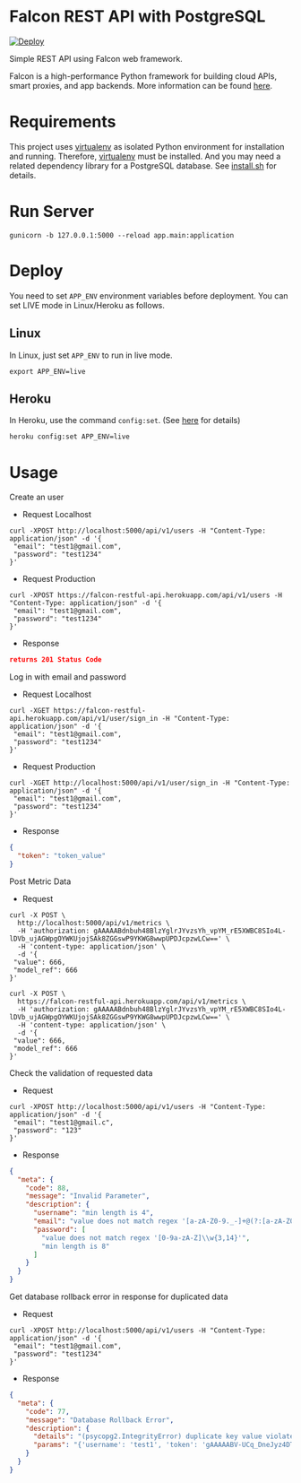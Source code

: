 # Falcon REST API with PostgreSQL

[![Deploy](https://www.herokucdn.com/deploy/button.svg)](https://heroku.com/deploy?template=https://github.com/ziwon/falcon-rest-api)

Simple REST API using Falcon web framework.

Falcon is a high-performance Python framework for building cloud APIs, smart proxies, and app backends. More information can be found [here](https://github.com/falconry/falcon/).

# Requirements

This project uses [virtualenv](https://virtualenv.pypa.io/en/stable/) as isolated Python environment for installation and running. Therefore, [virtualenv](https://virtualenv.pypa.io/en/stable/) must be installed. And you may need a related dependency library for a PostgreSQL database. See [install.sh](https://github.com/ziwon/falcon-rest-api/blob/master/install.sh) for details.

# Run Server

`gunicorn -b 127.0.0.1:5000 --reload app.main:application`

# Deploy

You need to set `APP_ENV` environment variables before deployment. You can set LIVE mode in Linux/Heroku as follows.

## Linux

In Linux, just set `APP_ENV` to run in live mode.

```shell
export APP_ENV=live
```

## Heroku

In Heroku, use the command `config:set`. (See [here](https://devcenter.heroku.com/articles/config-vars) for details)

```shell
heroku config:set APP_ENV=live
```

# Usage

Create an user

- Request Localhost

```shell
curl -XPOST http://localhost:5000/api/v1/users -H "Content-Type: application/json" -d '{
 "email": "test1@gmail.com",
 "password": "test1234"
}'
```

- Request Production

```shell
curl -XPOST https://falcon-restful-api.herokuapp.com/api/v1/users -H "Content-Type: application/json" -d '{
 "email": "test1@gmail.com",
 "password": "test1234"
}'
```

- Response

```json
returns 201 Status Code
```

Log in with email and password

- Request Localhost

```shell
curl -XGET https://falcon-restful-api.herokuapp.com/api/v1/user/sign_in -H "Content-Type: application/json" -d '{
 "email": "test1@gmail.com",
 "password": "test1234"
}'
```

- Request Production

```shell
curl -XGET http://localhost:5000/api/v1/user/sign_in -H "Content-Type: application/json" -d '{
 "email": "test1@gmail.com",
 "password": "test1234"
}'
```

- Response

```json
{
  "token": "token_value"
}
```

Post Metric Data

- Request

```shell
curl -X POST \
  http://localhost:5000/api/v1/metrics \
  -H 'authorization: gAAAAABdnbuh48BlzYglrJYvzsYh_vpYM_rE5XWBC8SIo4L-lDVb_ujAGWpgOYWKUjojSAk8ZGGswP9YKWG8wwpUPDJcpzwLCw==' \
  -H 'content-type: application/json' \
  -d '{
 "value": 666,
 "model_ref": 666
}'
```

```shell
curl -X POST \
  https://falcon-restful-api.herokuapp.com/api/v1/metrics \
  -H 'authorization: gAAAAABdnbuh48BlzYglrJYvzsYh_vpYM_rE5XWBC8SIo4L-lDVb_ujAGWpgOYWKUjojSAk8ZGGswP9YKWG8wwpUPDJcpzwLCw==' \
  -H 'content-type: application/json' \
  -d '{
 "value": 666,
 "model_ref": 666
}'
```

Check the validation of requested data

- Request

```shell
curl -XPOST http://localhost:5000/api/v1/users -H "Content-Type: application/json" -d '{
 "email": "test1@gmail.c",
 "password": "123"
}'
```

- Response

```json
{
  "meta": {
    "code": 88,
    "message": "Invalid Parameter",
    "description": {
      "username": "min length is 4",
      "email": "value does not match regex '[a-zA-Z0-9._-]+@(?:[a-zA-Z0-9-]+\\.)+[a-zA-Z]{2,4}'",
      "password": [
        "value does not match regex '[0-9a-zA-Z]\\w{3,14}'",
        "min length is 8"
      ]
    }
  }
}
```

Get database rollback error in response for duplicated data

- Request

```shell
curl -XPOST http://localhost:5000/api/v1/users -H "Content-Type: application/json" -d '{
 "email": "test1@gmail.com",
 "password": "test1234"
}'
```

- Response

```json
{
  "meta": {
    "code": 77,
    "message": "Database Rollback Error",
    "description": {
      "details": "(psycopg2.IntegrityError) duplicate key value violates unique constraint \"user_email_key\"\nDETAIL:  Key (email)=(test1@gmail.com) already exists.\n",
      "params": "{'username': 'test1', 'token': 'gAAAAABV-UCq_DneJyz4DTuE6Fuw68JU7BN6fLdxHHIlu42R99sjWFFonrw3eZx7nr7ioIFSa7Akk1nWgGNmY3myJzqqbpOsJw==', 'sid': '6716985526', 'email': 'test1@gmail.com', 'password': '$2a$12$KNlGvL1CP..6VNjqQ0pcjukj/fC88sc1Zpzi0uphIUlG5MjyAp2fS'}"
    }
  }
}
```
